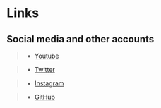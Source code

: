 # Links

## Social media and other accounts

> -   [Youtube](https://www.youtube.com/channel/UCxhxdYfAEFl9z3OyYXCBB-g)

> -   [Twitter](https://twitter.com/WERDEXD_REAL)

> -   [Instagram](https://www.instagram.com/werdexd/)

> -   [GitHub](https://github.com/werdexd/)
